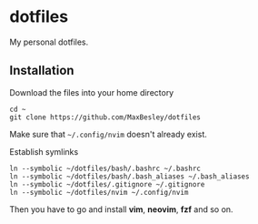 # dotfiles

My personal dotfiles.


## Installation

Download the files into your home directory
```
cd ~
git clone https://github.com/MaxBesley/dotfiles
```

Make sure that `~/.config/nvim` doesn't already exist.

Establish symlinks
```
ln --symbolic ~/dotfiles/bash/.bashrc ~/.bashrc
ln --symbolic ~/dotfiles/bash/.bash_aliases ~/.bash_aliases
ln --symbolic ~/dotfiles/.gitignore ~/.gitignore
ln --symbolic ~/dotfiles/nvim ~/.config/nvim
```

Then you have to go and install **vim**, **neovim**, **fzf** and so on.

